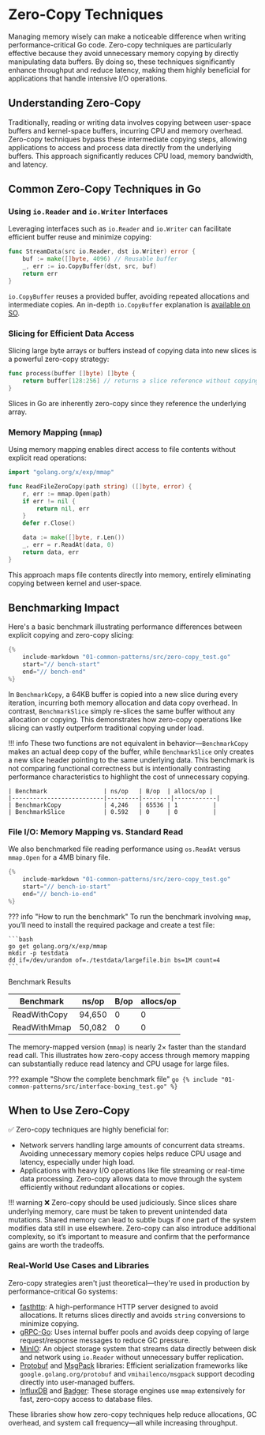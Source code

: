 # Zero-Copy Techniques

Managing memory wisely can make a noticeable difference when writing performance-critical Go code. Zero-copy techniques are particularly effective because they avoid unnecessary memory copying by directly manipulating data buffers. By doing so, these techniques significantly enhance throughput and reduce latency, making them highly beneficial for applications that handle intensive I/O operations.

## Understanding Zero-Copy

Traditionally, reading or writing data involves copying between user-space buffers and kernel-space buffers, incurring CPU and memory overhead. Zero-copy techniques bypass these intermediate copying steps, allowing applications to access and process data directly from the underlying buffers. This approach significantly reduces CPU load, memory bandwidth, and latency.

## Common Zero-Copy Techniques in Go

### Using `io.Reader` and `io.Writer` Interfaces

Leveraging interfaces such as `io.Reader` and `io.Writer` can facilitate efficient buffer reuse and minimize copying:

```go
func StreamData(src io.Reader, dst io.Writer) error {
	buf := make([]byte, 4096) // Reusable buffer
	_, err := io.CopyBuffer(dst, src, buf)
	return err
}
```

`io.CopyBuffer` reuses a provided buffer, avoiding repeated allocations and intermediate copies. An in-depth `io.CopyBuffer` explanation is [available on SO](https://stackoverflow.com/questions/71082021/what-exactly-is-buffer-last-parameter-in-io-copybuffer).

### Slicing for Efficient Data Access

Slicing large byte arrays or buffers instead of copying data into new slices is a powerful zero-copy strategy:

```go
func process(buffer []byte) []byte {
	return buffer[128:256] // returns a slice reference without copying
}
```

Slices in Go are inherently zero-copy since they reference the underlying array.

### Memory Mapping (`mmap`)

Using memory mapping enables direct access to file contents without explicit read operations:

```go
import "golang.org/x/exp/mmap"

func ReadFileZeroCopy(path string) ([]byte, error) {
	r, err := mmap.Open(path)
	if err != nil {
		return nil, err
	}
	defer r.Close()

	data := make([]byte, r.Len())
	_, err = r.ReadAt(data, 0)
	return data, err
}
```

This approach maps file contents directly into memory, entirely eliminating copying between kernel and user-space.

## Benchmarking Impact

Here's a basic benchmark illustrating performance differences between explicit copying and zero-copy slicing:


```go
{%
    include-markdown "01-common-patterns/src/zero-copy_test.go"
    start="// bench-start"
    end="// bench-end"
%}
```

In `BenchmarkCopy`, a 64KB buffer is copied into a new slice during every iteration, incurring both memory allocation and data copy overhead. In contrast, `BenchmarkSlice` simply re-slices the same buffer without any allocation or copying. This demonstrates how zero-copy operations like slicing can vastly outperform traditional copying under load.

!!! info
	These two functions are not equivalent in behavior—`BenchmarkCopy` makes an actual deep copy of the buffer, while `BenchmarkSlice` only creates a new slice header pointing to the same underlying data. This benchmark is not comparing functional correctness but is intentionally contrasting performance characteristics to highlight the cost of unnecessary copying.

	| Benchmark                | ns/op   | B/op  | allocs/op |
	|--------------------------|---------|--------|------------|
	| BenchmarkCopy            | 4,246   | 65536 | 1          |
	| BenchmarkSlice           | 0.592   | 0     | 0          |


### File I/O: Memory Mapping vs. Standard Read

We also benchmarked file reading performance using `os.ReadAt` versus `mmap.Open` for a 4MB binary file.

```go
{%
    include-markdown "01-common-patterns/src/zero-copy_test.go"
    start="// bench-io-start"
    end="// bench-io-end"
%}
```

??? info "How to run the benchmark"
	To run the benchmark involving `mmap`, you’ll need to install the required package and create a test file:

	```bash
	go get golang.org/x/exp/mmap
	mkdir -p testdata
	dd if=/dev/urandom of=./testdata/largefile.bin bs=1M count=4
	```

Benchmark Results

| Benchmark                | ns/op   | B/op | allocs/op |
|--------------------------|---------|------|------------|
| ReadWithCopy             | 94,650  | 0    | 0          |
| ReadWithMmap             | 50,082  | 0    | 0          |

The memory-mapped version (`mmap`) is nearly 2× faster than the standard read call. This illustrates how zero-copy access through memory mapping can substantially reduce read latency and CPU usage for large files.

??? example "Show the complete benchmark file"
    ```go
    {% include "01-common-patterns/src/interface-boxing_test.go" %}
    ```

## When to Use Zero-Copy

✅ Zero-copy techniques are highly beneficial for:

- Network servers handling large amounts of concurrent data streams. Avoiding unnecessary memory copies helps reduce CPU usage and latency, especially under high load.
- Applications with heavy I/O operations like file streaming or real-time data processing. Zero-copy allows data to move through the system efficiently without redundant allocations or copies.

!!! warning
	❌ Zero-copy should be used judiciously. Since slices share underlying memory, care must be taken to prevent unintended data mutations. Shared memory can lead to subtle bugs if one part of the system modifies data still in use elsewhere. Zero-copy can also introduce additional complexity, so it’s important to measure and confirm that the performance gains are worth the tradeoffs.

### Real-World Use Cases and Libraries

Zero-copy strategies aren't just theoretical—they're used in production by performance-critical Go systems:

- [fasthttp](https://github.com/valyala/fasthttp): A high-performance HTTP server designed to avoid allocations. It returns slices directly and avoids `string` conversions to minimize copying.
- [gRPC-Go](https://github.com/grpc/grpc-go): Uses internal buffer pools and avoids deep copying of large request/response messages to reduce GC pressure.
- [MinIO](https://github.com/minio/minio): An object storage system that streams data directly between disk and network using `io.Reader` without unnecessary buffer replication.
- [Protobuf](https://github.com/protocolbuffers/protobuf) and [MsgPack](https://github.com/vmihailenco/msgpack) libraries: Efficient serialization frameworks like `google.golang.org/protobuf` and `vmihailenco/msgpack` support decoding directly into user-managed buffers.
- [InfluxDB](https://github.com/influxdata/influxdb) and [Badger](https://github.com/hypermodeinc/badger): These storage engines use `mmap` extensively for fast, zero-copy access to database files.

These libraries show how zero-copy techniques help reduce allocations, GC overhead, and system call frequency—all while increasing throughput.
